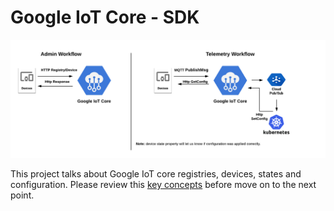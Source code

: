 # Google IoT Core - SDK

<img src="https://github.com/pjgg/iotPlayground/blob/master/IoTSchema.png">

This project talks about Google IoT core registries, devices, states and configuration. Please review this [key concepts](https://cloud.google.com/iot/docs/concepts/devices) before move on to the next point.
